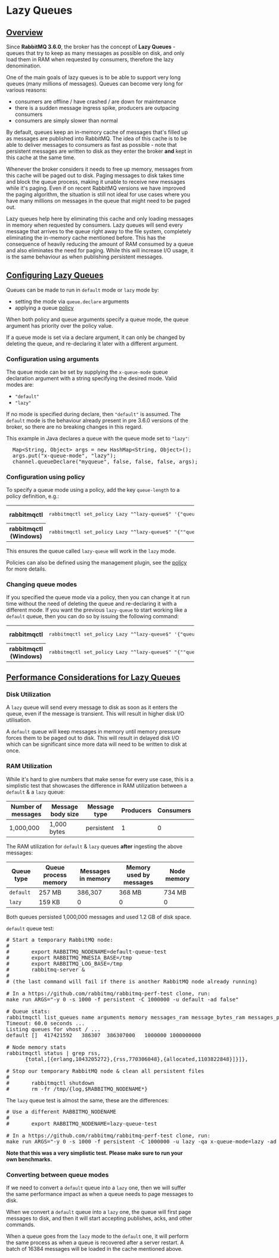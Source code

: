 # Lazy Queues

## <a id="overview" class="anchor" /> [Overview](#overview)

Since **RabbitMQ 3.6.0**, the broker has the concept of **Lazy Queues** -
queues that try to keep as many messages as possible on disk,
and only load them in RAM when requested by consumers,
therefore the lazy denomination.

One of the main goals of lazy queues is to be able to support very long queues (many millions of messages).
Queues can become very long for various reasons:

<ul class="plain">
  <li>consumers are offline / have crashed / are down for maintenance</li>
  <li>there is a sudden message ingress spike, producers are outpacing consumers</li>
  <li>consumers are simply slower than normal</li>
</ul>

By default, queues keep an in-memory cache of messages that's filled up as messages are published into RabbitMQ.
The idea of this cache is to be able to deliver messages to consumers as fast as possible -
note that persistent messages are written to disk as they enter the broker **and** kept in this cache at the same time.

Whenever the broker considers it needs to free up memory, messages from this cache will be paged out to disk.
Paging messages to disk takes time and block the queue process, making it unable to receive new messages while it's paging.
Even if on recent RabbitMQ versions we have improved the paging algorithm,
the situation is still not ideal for use cases where you have many millions on messages in the queue that might need to be paged out.

Lazy queues help here by eliminating this cache and only loading messages in memory when requested by consumers.
Lazy queues will send every message that arrives to the queue right away to the file system,
completely eliminating the in-memory cache mentioned before.
This has the consequence of heavily reducing the amount of RAM consumed by a queue and also eliminates the need for paging.
While this will increase I/O usage, it is the same behaviour as when publishing persistent messages.

## <a id="configuring" class="anchor" /> [Configuring Lazy Queues](#configuring)

Queues can be made to run in `default` mode or `lazy` mode by:

<ul class="plain">
  <li>setting the mode via <code>queue.declare</code> arguments</li>
  <li>applying a queue <a href="parameters.html#policies">policy</a></li>
</ul>

When both policy and queue arguments specify a queue mode, the queue argument has priority over the policy value.

If a queue mode is set via a declare argument, it can only be changed by deleting the queue, and re-declaring it later with a different argument.

### Configuration using arguments

The queue mode can be set by supplying the `x-queue-mode` queue declaration argument with a string specifying the desired mode.
Valid modes are:

<ul class="plain">
  <li><code>"default"</code></li>
  <li><code>"lazy"</code></li>
</ul>

If no mode is specified during declare, then `"default"` is assumed.
The `default` mode is the behaviour already present in pre 3.6.0 versions of the broker,
so there are no breaking changes in this regard.

This example in Java declares a queue with the queue mode set to `"lazy"`:

<pre class="sourcecode java">
  Map&lt;String, Object> args = new HashMap&lt;String, Object>();
  args.put("x-queue-mode", "lazy");
  channel.queueDeclare("myqueue", false, false, false, args);
</pre>

### Configuration using policy

To specify a queue mode using a policy, add the key `queue-length` to a policy definition, e.g.:

<table>
  <tr>
    <th>rabbitmqctl</th>
    <td>
      <pre>rabbitmqctl set_policy Lazy "^lazy-queue$" '{"queue-mode":"lazy"}' --apply-to queues</pre>
    </td>
  </tr>
  <tr>
    <th>rabbitmqctl (Windows)</th>
    <td>
      <pre>rabbitmqctl set_policy Lazy "^lazy-queue$" "{""queue-mode"":""lazy""}" --apply-to queues</pre>
    </td>
  </tr>
</table>

This ensures the queue called `lazy-queue` will work in the `lazy` mode.

Policies can also be defined using the management plugin, see the [policy](parameters.html#policies) for more details.

### Changing queue modes

If you specified the queue mode via a policy,
then you can change it at run time without the need of deleting the queue and re-declaring it with a different mode.
If you want the previous `lazy-queue` to start working like a `default` queue,
then you can do so by issuing the following command:

<table>
  <tr>
    <th>rabbitmqctl</th>
    <td>
      <pre>rabbitmqctl set_policy Lazy "^lazy-queue$" '{"queue-mode":"default"}' --apply-to queues</pre>
    </td>
  </tr>
  <tr>
    <th>rabbitmqctl (Windows)</th>
    <td>
      <pre>rabbitmqctl set_policy Lazy "^lazy-queue$" "{""queue-mode"":""default""}" --apply-to queues</pre>
    </td>
  </tr>
</table>

## <a id="performance" class="anchor" /> [Performance Considerations for Lazy Queues](#performance)

### Disk Utilization

A `lazy` queue will send every message to disk as soon as it enters the queue, even if the message is transient.
This will result in higher disk I/O utilisation.

A `default` queue will keep messages in memory until memory pressure forces them to be paged out to disk.
This will result in delayed disk I/O which can be significant since more data will need to be written to disk at once.

### RAM Utilization

While it's hard to give numbers that make sense for every use case,
this is a simplistic test that showcases the difference in RAM utilization between a `default` &amp; a `lazy` queue:

| Number of messages | Message body size | Message type | Producers | Consumers |
| -                  | -                 | -            | -         | -         |
| 1,000,000          | 1,000 bytes       | persistent   | 1         | 0         |

The RAM utilization for `default` &amp; `lazy` queues **after** ingesting the above messages:

| Queue type | Queue process memory | Messages in memory | Memory used by messages | Node memory |
| -          | -                    | -                  | -                       | -           |
| `default`  | 257 MB               | 386,307            | 368 MB                  | 734 MB      |
| `lazy`     | 159 KB               | 0                  | 0                       | 0           |

Both queues persisted 1,000,000 messages and used 1.2 GB of disk space.

`default` queue test:

<pre class="sourcecode bash">
# Start a temporary RabbitMQ node:
#
#       export RABBITMQ_NODENAME=default-queue-test
#       export RABBITMQ_MNESIA_BASE=/tmp
#       export RABBITMQ_LOG_BASE=/tmp
#       rabbitmq-server &amp;
#
# (the last command will fail if there is another RabbitMQ node already running)

# In a https://github.com/rabbitmq/rabbitmq-perf-test clone, run:
make run ARGS="-y 0 -s 1000 -f persistent -C 1000000 -u default -ad false"

# Queue stats:
rabbitmqctl list_queues name arguments memory messages_ram message_bytes_ram messages_persistent message_bytes_persistent
Timeout: 60.0 seconds ...
Listing queues for vhost / ...
default	[]	417421592	386307	386307000	1000000	1000000000

# Node memory stats
rabbitmqctl status | grep rss,
      {total,[{erlang,1043205272},{rss,770306048},{allocated,1103822848}]}]},

# Stop our temporary RabbitMQ node &amp; clean all persistent files
#
#       rabbitmqctl shutdown
#       rm -fr /tmp/{log,$RABBITMQ_NODENAME*}
</pre>

The `lazy` queue test is almost the same, these are the differences:

<pre class="sourcecode bash">
# Use a different RABBITMQ_NODENAME
#
#       export RABBITMQ_NODENAME=lazy-queue-test

# In a https://github.com/rabbitmq/rabbitmq-perf-test clone, run:
make run ARGS="-y 0 -s 1000 -f persistent -C 1000000 -u lazy -qa x-queue-mode=lazy -ad false"
</pre>

**Note that this was a very simplistic test.**
**Please make sure to run your own benchmarks.**

### Converting between queue modes

If we need to convert a `default` queue into a `lazy` one,
then we will suffer the same performance impact as when a queue needs to page messages to disk.

When we convert a `default` queue into a `lazy` one,
the queue will first page messages to disk,
and then it will start accepting publishes, acks, and other commands.

When a queue goes from the `lazy` mode to the `default` one,
it will perform the same process as when a queue is recovered after a server restart.
A batch of 16384 messages will be loaded in the cache mentioned above.
